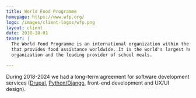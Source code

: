 ```yaml
---
title: World Food Programme
homepage: https://www.wfp.org/
logo: /images/client-logos/wfp.png
layout: client
date: 2018-10-01
teaser: |
  The World Food Programme is an international organization within the United Nations
  that provides food assistance worldwide. It is the world's largest humanitarian
  organization and the leading provider of school meals.

---
```


During 2018-2024 we had a long-term agreement for software development services ([Drupal][drupal], [Python/Django][django], front-end development and UX/UI design).

[drupal]: https://www.drupal.org/
[django]: https://www.djangoproject.com/
